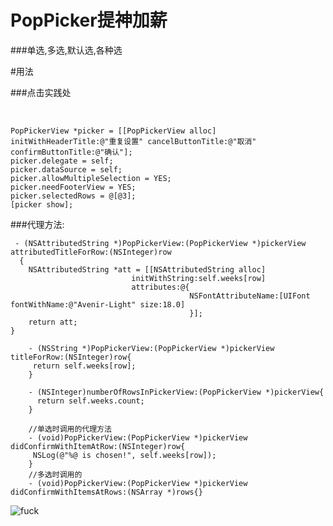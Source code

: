 # PopPicker提神加薪


###单选,多选,默认选,各种选

#用法

###点击实践处

       
       
       
       
       
       
    PopPickerView *picker = [[PopPickerView alloc] initWithHeaderTitle:@"重复设置" cancelButtonTitle:@"取消" confirmButtonTitle:@"确认"];
    picker.delegate = self;
    picker.dataSource = self;
    picker.allowMultipleSelection = YES;
    picker.needFooterView = YES;
    picker.selectedRows = @[@3];
    [picker show];
    
 ###代理方法:
 
     - (NSAttributedString *)PopPickerView:(PopPickerView *)pickerView attributedTitleForRow:(NSInteger)row
      {
        NSAttributedString *att = [[NSAttributedString alloc]
                               initWithString:self.weeks[row]
                               attributes:@{
                                            NSFontAttributeName:[UIFont fontWithName:@"Avenir-Light" size:18.0]
                                            }];
        return att;
    }

        - (NSString *)PopPickerView:(PopPickerView *)pickerView titleForRow:(NSInteger)row{
         return self.weeks[row];
        }

        - (NSInteger)numberOfRowsInPickerView:(PopPickerView *)pickerView{
          return self.weeks.count;
        }

        //单选时调用的代理方法
        - (void)PopPickerView:(PopPickerView *)pickerView didConfirmWithItemAtRow:(NSInteger)row{
         NSLog(@"%@ is chosen!", self.weeks[row]);
        }
        //多选时调用的
        - (void)PopPickerView:(PopPickerView *)pickerView didConfirmWithItemsAtRows:(NSArray *)rows{}

  
![fuck](http://ww3.sinaimg.cn/large/006tNc79gy1ffhhggrjiij30ku12ataa.jpg)
